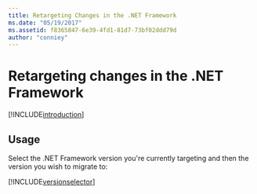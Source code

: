 ```yaml
---
title: Retargeting Changes in the .NET Framework
ms.date: "05/19/2017"
ms.assetid: f8365847-6e39-4fd1-81d7-73bf02ddd79d
author: "conniey"
---
```

# Retargeting changes in the .NET Framework

[!INCLUDE[introduction](../../../../includes/migration-guide/retargeting/introduction.md)]

## Usage

Select the .NET Framework version you're currently targeting and then the version you wish to migrate to:

[!INCLUDE[versionselector](../../../../includes/migration-guide/retargeting/versionselector.md)]
